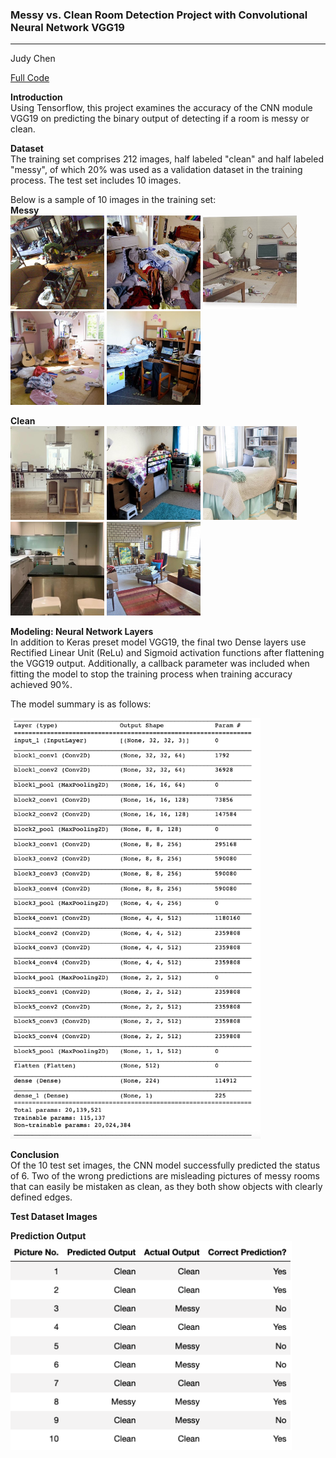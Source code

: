 ### Messy vs. Clean Room Detection Project with Convolutional Neural Network VGG19 
---
<a id="data-source"></a>
Judy Chen

[Full Code](https://github.com/jchen9619/Convolutional-Neural-Network-for-Messy-Clean-Room-Detection/blob/main/Files/Messy%20vs%20Clean%20Room%20.ipynb)

**Introduction** <br>
Using Tensorflow, this project examines the accuracy of the CNN module VGG19 on predicting the binary output of detecting if a room is messy or clean.

**Dataset** <br>
The training set comprises 212 images, half labeled "clean" and half labeled "messy", of which 20% was used as a validation dataset in the training process. The test set includes 10 images. 

Below is a sample of 10 images in the training set: <br>
**Messy** <br>
 <img src="https://github.com/jchen9619/Convolutional-Neural-Network-for-Messy-Clean-Room-Detection/blob/main/images/messy/1.png" width="150" /> <img src="https://github.com/jchen9619/Convolutional-Neural-Network-for-Messy-Clean-Room-Detection/blob/main/images/messy/12.png" width="150"/> <img src="https://github.com/jchen9619/Convolutional-Neural-Network-for-Messy-Clean-Room-Detection/blob/main/images/messy/19.png" width="150"/> <img src="https://github.com/jchen9619/Convolutional-Neural-Network-for-Messy-Clean-Room-Detection/blob/main/images/messy/4.png" width="150"/> <img src="https://github.com/jchen9619/Convolutional-Neural-Network-for-Messy-Clean-Room-Detection/blob/main/images/messy/7.png" width="150"/> 

**Clean** <br>
<img src="https://github.com/jchen9619/Convolutional-Neural-Network-for-Messy-Clean-Room-Detection/blob/main/images/clean/14.png" width="150" /> <img src="https://github.com/jchen9619/Convolutional-Neural-Network-for-Messy-Clean-Room-Detection/blob/main/images/clean/2.png" width="150"/> <img src="https://github.com/jchen9619/Convolutional-Neural-Network-for-Messy-Clean-Room-Detection/blob/main/images/clean/20.png" width="150"/> <img src="https://github.com/jchen9619/Convolutional-Neural-Network-for-Messy-Clean-Room-Detection/blob/main/images/clean/22.png" width="150"/> <img src="https://github.com/jchen9619/Convolutional-Neural-Network-for-Messy-Clean-Room-Detection/blob/main/images/clean/9.png" width="150"/> 

**Modeling: Neural Network Layers** <br>
In addition to Keras preset model VGG19, the final two Dense layers use Rectified Linear Unit (ReLu) and Sigmoid activation functions after flattening the VGG19 output. Additionally, a callback parameter was included when fitting the model to stop the training process when training accuracy achieved 90%. 

The model summary is as follows: <br>
 
  <img src="https://github.com/jchen9619/Convolutional-Neural-Network-for-Messy-Clean-Room-Detection/blob/main/Files/CNN%20VGG19%20Param.png" width=400 />
  
</p> 

**Conclusion** <br>
Of the 10 test set images, the CNN model successfully predicted the status of 6. Two of the wrong predictions are misleading pictures of messy rooms that can easily be mistaken as clean, as they both show objects with clearly defined edges. 

**Test Dataset Images** <br>

**Prediction Output** <br>
 <img src="https://github.com/jchen9619/Convolutional-Neural-Network-for-Messy-Clean-Room-Detection/blob/main/Files/Model%20Output.png" width=450 />
  
</p> 


